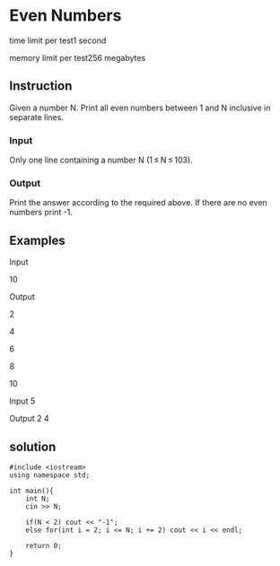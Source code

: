 # Even Numbers

time limit per test1 second

memory limit per test256 megabytes

## Instruction

Given a number N. Print all even numbers between 1 and N inclusive in separate lines.

### Input
Only one line containing a number N (1 ≤ N ≤ 103).

### Output
Print the answer according to the required above. If there are no even numbers print -1.

## Examples

Input

10

Output

2

4

6

8

10


Input
5

Output
2
4

## solution

```
#include <iostream>
using namespace std;

int main(){
    int N;
    cin >> N;

    if(N < 2) cout << "-1";
    else for(int i = 2; i <= N; i += 2) cout << i << endl;

    return 0;
}
```
